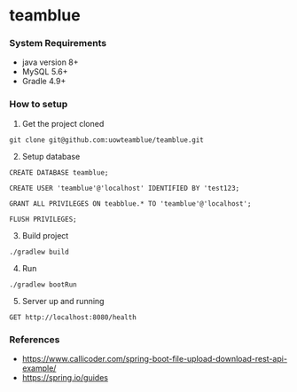 # teamblue

### System Requirements

- java version 8+
- MySQL 5.6+
- Gradle 4.9+  

### How to setup
1. Get the project cloned

`git clone git@github.com:uowteamblue/teamblue.git`

2. Setup database

`CREATE DATABASE teamblue;`

`CREATE USER 'teamblue'@'localhost' IDENTIFIED BY 'test123;`

`GRANT ALL PRIVILEGES ON teabblue.* TO 'teamblue'@'localhost';`

`FLUSH PRIVILEGES;`

3. Build project

`./gradlew build`

4. Run

`./gradlew bootRun`

5. Server up and running

`GET http://localhost:8080/health`

### References
- https://www.callicoder.com/spring-boot-file-upload-download-rest-api-example/
- https://spring.io/guides
